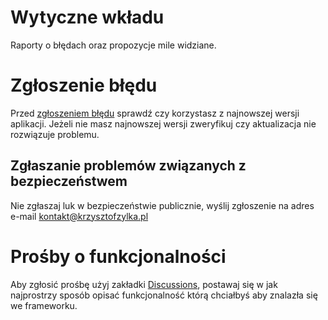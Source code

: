 # Wytyczne wkładu
Raporty o błędach oraz propozycje mile widziane.

# Zgłoszenie błędu
Przed [zgłoszeniem błędu](https://docs.github.com/en/issues/tracking-your-work-with-issues/creating-an-issue) sprawdź czy korzystasz z najnowszej wersji aplikacji. 
Jeżeli nie masz najnowszej wersji zweryfikuj czy aktualizacja nie rozwiązuje problemu.

## Zgłaszanie problemów związanych z bezpieczeństwem
Nie zgłaszaj luk w bezpieczeństwie publicznie, wyślij zgłoszenie na adres e-mail kontakt@krzysztofzylka.pl

# Prośby o funkcjonalności
Aby zgłosić prośbę użyj zakładki [Discussions](https://github.com/krzysztofzylka/MicroFramework/discussions/categories/ideas), 
postawaj się w jak najprostrzy sposób opisać funkcjonalność którą chciałbyś aby znalazła się we frameworku.